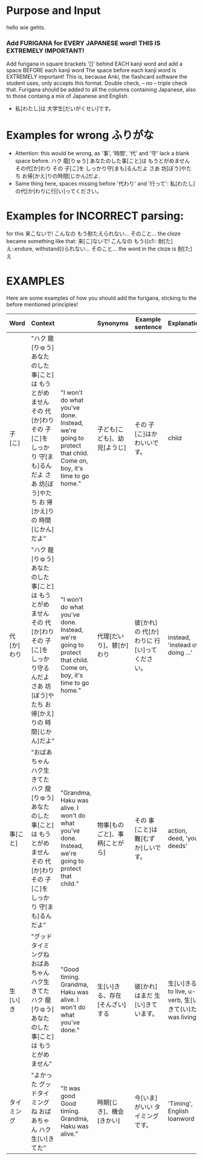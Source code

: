 # Purpose and Input

hello wie gehts.

### Add FURIGANA for EVERY JAPANESE word! THIS IS EXTREMELY IMPORTANT!

   Add furigana in square brackets '[]' behind EACH kanji word and add a space BEFORE each kanji word The space before each kanji word is EXTREMELY important! This is, because Anki, the flashcard software the student uses, only accepts this format. Double check, – no – triple check that. Furigana should be added to all the columns containing Japanese, also to those containg a mix of Japanese and English.

- 私[わたし]は 大学生[だいがくせい]です。

# Examples for wrong ふりがな

- Attention: this would be wrong, as '事', '時間', '代' and '守' lack a blank space before. ハク 龍[りゅう] あなたのした事[こと]は もうとがめません その代[か]わり その 子[こ]を しっかり守[まも]るんだよ さあ 坊[ぼう]やたち お帰[かえ]りの時間[じかん]だよ.
- Same thing here, spaces missing before '代わり' and '行って': 私[わたし]の代[か]わりに行[い]ってください。

# Examples for INCORRECT parsing:

for this 来こないで! こんなの もう耐たえられない... そのこと...
the cloze became something like that: 来[こ]ないで! こんなの もう{{c1:: 耐[た]え::endure, withstand}}られない... そのこと...
the word in the cloze is 耐[た]え

# EXAMPLES

Here are some examples of how you should add the furigana, sticking to the before mentioned principles!

| Word       | Context                                                                                                                                                                 |                                                                                                                | Synonyms                       | Example sentence                             | Explanation                                                |             Grammar explanation             |
| ---------- | ----------------------------------------------------------------------------------------------------------------------------------------------------------------------- | -------------------------------------------------------------------------------------------------------------- | ------------------------------ | -------------------------------------------- | ---------------------------------------------------------- | :-----------------------------------------: |
| 子[こ]     | "ハク 龍[りゅう] あなたのした 事[こと]は もうとがめません その 代[か]わり その 子[こ]を しっかり 守[まも]るんだよ さあ 坊[ぼう]やたち お 帰[かえ]りの 時間[じかん]だよ" | "I won't do what you've done. Instead, we're going to protect that child. Come on, boy, it's time to go home." | 子ども[こども]、幼児[ようじ]   | その 子[こ]はかわいいです。                  | child                                                      |    子[こ] means "child." Used as a noun.    |
| 代[か]わり | "ハク 龍[りゅう] あなたのした 事[こと]は もうとがめません その 代[か]わり その 子[こ]を しっかり守るんだよ さあ 坊[ぼう]やたち お 帰[かえ]りの 時間[じかん]だよ"        | "I won't do what you've done. Instead, we're going to protect that child. Come on, boy, it's time to go home." | 代理[だいり]、替[か]わり       | 彼[かれ]の 代[か]わりに 行[い]ってください。 | instead, 'instead of doing ...'                            | 代[か]わり means "instead." Used as a noun. |
| 事[こと]   | "おばあちゃん ハク生きてた ハク 龍[りゅう] あなたのした 事[こと]は もうとがめません その 代[か]わり その 子[こ]を しっかり 守[まも]るんだよ"                            | "Grandma, Haku was alive. I won't do what you've done. Instead, we're going to protect that child."            | 物事[ものごと]、事柄[ことがら] | その 事[こと]は 難[むずか]しいです。         | action, deed, 'your deeds'                                 |  事[こと] means "thing" or "matter." Noun.  |
| 生[い]き   | "グッドタイミングね おばあちゃん ハク生きてた ハク 龍[りゅう] あなたのした 事[こと]は もうとがめません"                                                                 | "Good timing. Grandma, Haku was alive. I won't do what you've done."                                           | 生[い]きる、存在[そんざい]する | 彼[かれ]はまだ 生[い]きています。            | 生[い]きる: to live, u-verb, 生[い]きて(い)た = was living |      生[い]きる means "to live." Verb.      |
| タイミング | "よかった グッドタイミングね おばあちゃん ハク 生[い]きてた"                                                                                                            | "It was good Good timing. Grandma, Haku was alive."                                                            | 時期[じき]、機会[きかい]       | 今[いま]がいい タイミングです。              | 'Timing', English loanword                                 |      タイミング means "timing." Noun.      |
